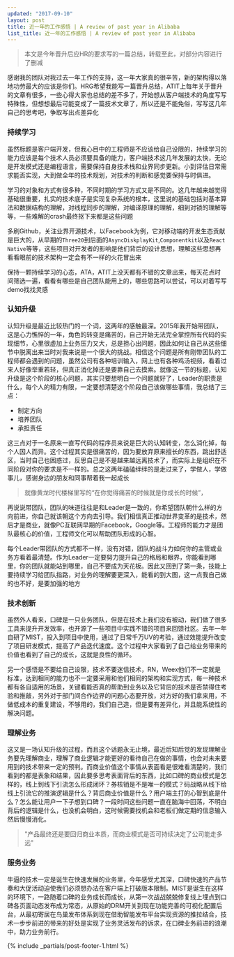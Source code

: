 ```yaml
---
updated: "2017-09-10"
layout: post
title: 近一年的工作感悟 | A review of past year in Alibaba
list_title: 近一年的工作感悟 | A review of past year in Alibaba
---
```


> 本文是今年晋升后应HR的要求写的一篇总结，转载至此，对部分内容进行了删减

感谢我的团队对我过去一年工作的支持，这一年大家真的很辛苦，新的架构得以落地功劳最大的应该是你们。HRG希望我能写一篇晋升总结，ATIT上每年关于晋升的文章有很多，一些心得大家也总结的差不多了，开始想从客户端技术的角度写写特殊性，但想想最后可能变成了一篇技术文章了，所以还是不能免俗，写写这几年自己的思考吧，争取写出点差异化

### 持续学习

虽然标题是客户端开发，但我心目中的工程师是不应该给自己设限的，持续学习的能力应该是每个技术人员必须要具备的能力，客户端技术这几年发展的太快，无论是开发模式还是编程语言，需要保持自身技术栈和业界同步更新。小到评估日常需求能否实现，大到做全年的技术规划，对技术的判断和感觉要保持与时俱进。

学习的对象和方式有很多种，不同时期的学习方式又是不同的。这几年越来越觉得基础很重要，扎实的技术底子是实现复杂系统的根本，这里说的基础包括对基本算法和数据结构的理解，对线程同步的理解，对编译原理的理解，细到对锁的理解等等，一些难解的crash最终抠下来都是这些问题

多刷Github，关注业界开源技术，以Facebook为例，它对移动端的开发生态贡献是巨大的，从早期的`Three20`到后面的`AsyncDiskplayKit`,`Componentkit`以及`React Native`等等，这些项目对开发者的影响是他们背后的设计思想，理解这些思想再看看眼前的技术架构一定会有不一样的火花冒出来

保持一颗持续学习的心态，ATA，ATIT上没天都有不错的文章出来，每天花点时间筛选一遍，看看有哪些是自己团队能用上的，哪些思路可以尝试，可以对着写写demo找找灵感

### 认知升级

认知升级是最近比较热门的一个词，这两年的感触最深。2015年我开始带团队，这是心力憔悴的一年，角色的转变是痛苦的，自己开始无法完全掌控所有代码的实现细节，心里很虚加上业务压力又大，总是担心出问题，因此如何让自己从这些细节中脱离出来当时对我来说是一个很大的挑战。相信这个问题是所有刚带团队的工程师都会遇到的问题，虽然公司有各种培训输入，网上也有各种鸡汤视频，看着过来人好像举重若轻，但真正消化掉还是要靠自己去摸索。就像这一节的标题，认知升级是这个阶段的核心问题，其实只要想明白一个问题就好了，Leader的职责是什么，每个人的精力有限，一定要想清楚这个阶段自己该做哪些事情，我总结了三点：

- 制定方向
- 培养团队
- 承担责任

这三点对于一名原来一直写代码的程序员来说是巨大的认知转变，怎么消化掉，每个人因人而异。这个过程其实是很痛苦的，因为要放弃原来擅长的东西，跳出舒适区，当时自己也困惑过，反思自己是不是越来越远离技术了，而实际上是组织在不同阶段对你的要求是不一样的。总之这两年磕磕绊绊的是走过来了，学做人，学做事儿，感谢身边的朋友和同事帮着我一起成长

> 就像黄龙时代楼梯里写的“在你觉得痛苦的时候就是你成长的时候”，


再说说带团队，团队的味道往往是和Leader是一致的，你希望团队朝什么样的方向前进，你自己就该朝这个方向去引导。我们相信真正推动世界变革的是技术，然后才是商业，就像PC互联网早期的Facebook，Google等。工程师的能力才是团队最核心的价值，工程师文化可以帮助团队形成的心智。

每个Leader带团队的方式都不一样，没有对错，团队的战斗力如何你的主管或业务方看着最清楚。作为Leader一定要努力提升自己的格局和眼界，你能看到哪里，你的团队就能站到哪里，自己不要成为天花板。因此又回到了第一条，技能上要持续学习给团队指路，对业务的理解要更深入，能看的到大图，这一点我自己做的也不好，是要加强的地方

### 技术创新

虽然外人看来，口碑是一只业务团队，但是在技术上我们没有被动，我们做了很多工具来提升开发效率，也开源了一些项目中实践不错的项目来回馈社区。去年一年自研了MIST，投入到项目中使用，通过了日常千万UV的考验，通过效能提升改变了项目研发模式，提高了产品迭代速度。这个过程中大家看到了自己给业务带来的价值也看到了自己的成长，这就是良性的循环。

另一个感悟是不要给自己设限，技术不要迷信技术，RN，Weex他们不一定就是标准，达到相同的能力也不一定要采用和他们相同的架构和实现方式，每一种技术都有各自适用的场景，关键看能否真的帮助到业务以及它背后的技术是否禁得住考验和推敲，另外对于部门间合作边界的问题心态要开放，对方好的我们拿来用，不做低成本的重复建设，不够用的，我们自己造，但是要有差异化，并且能系统性的解决问题。


### 理解业务

这又是一场认知升级的过程，而且这个话题永无止境，最近后知后觉的发现理解业务要先理解商业，理解了商业逻辑才能更好的看待自己在做的事情，也会对未来要用到的技术带来一定的预判。而商业价值这个事情从表面看是很难看清楚的，我们看到的都是表象和结果，因此要多思考表面背后的东西，比如口碑的商业模式是怎样的，线上到线下引流怎么形成闭环？券核销是不是唯一的模式？码战略从线下给线上引流它的推演逻辑是什么？背后商业价值是什么？用户端主打的心智到底是什么？怎么能让用户一下子想到口碑？一段时间这些问题一直在脑海中回荡，不明白背后的逻辑是什么，也没机会明白，这时候需要找机会和老板们做定期的信息输入然后慢慢消化。

> "产品最终还是要回归商业本质，而商业模式是否可持续决定了公司能走多远"

### 服务业务

牛逼的技术一定是诞生在快速发展的业务里，今年感受尤其深，口碑快速的产品节奏和大促活动迫使我们必须想办法在客户端上打破版本限制。MIST是诞生在这样的环境下，一路随着口碑的业务成长而成长，从第一次战战兢兢修复线上埋点到口碑各页面动态发布成为常态，从原始的DRM开关到现在功能完善的可视化配置后台，从最初寄居在鸟巢发布体系到现在借助智能发布平台实现资源的推拉结合，技术一步步前进的带来的好处是实现了业务灵活发布的诉求，在口碑业务前进的浪潮中，助力业务前行。


{% include _partials/post-footer-1.html %}